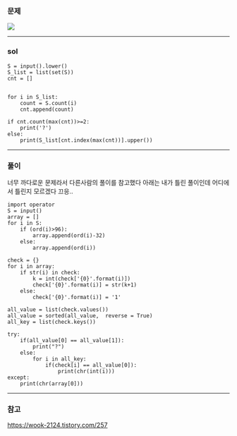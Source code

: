 ### 문제
![](https://images.velog.io/images/chestnut1044/post/937398f9-b300-40b5-b271-6bb446c18e87/image.png)


---
### sol
```
S = input().lower()
S_list = list(set(S))
cnt = []


for i in S_list:
    count = S.count(i)
    cnt.append(count)

if cnt.count(max(cnt))>=2:
    print('?')
else:
    print(S_list[cnt.index(max(cnt))].upper())
```


---

### 풀이
너무 까다로운 문제라서 다른사람의 풀이를 참고했다
아래는 내가 틀린 풀이인데 어디에서 틀린지 모르겠다 끄응..
```
import operator
S = input()
array = []
for i in S:
    if (ord(i)>96):
        array.append(ord(i)-32)
    else:
        array.append(ord(i))

check = {}
for i in array:
    if str(i) in check:
        k = int(check['{0}'.format(i)])
        check['{0}'.format(i)] = str(k+1)
    else:
        check['{0}'.format(i)] = '1'
        
all_value = list(check.values())
all_value = sorted(all_value,  reverse = True)
all_key = list(check.keys())

try:
    if(all_value[0] == all_value[1]):
        print("?")
    else:
        for i in all_key:
            if(check[i] == all_value[0]):
                print(chr(int(i)))
except:
    print(chr(array[0]))

```

---

### 참고
https://wook-2124.tistory.com/257